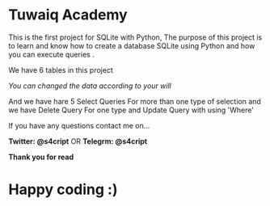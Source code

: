 # **Tuwaiq Academy**

This is the first project for SQLite with Python,
The purpose of this project is to learn and know how to create a database
SQLite using Python and how you can execute queries .


We have 6 tables in this project

*You can changed the data according to your will*

And we have hare 5 Select Queries For more than one type of selection
and we have Delete Query For one type
and Update Query with using 'Where'

If you have any questions contact me on...

**Twitter: @s4cript**
OR
**Telegrm: @s4cript**

**Thank you for read** 

# **Happy coding :)** 

